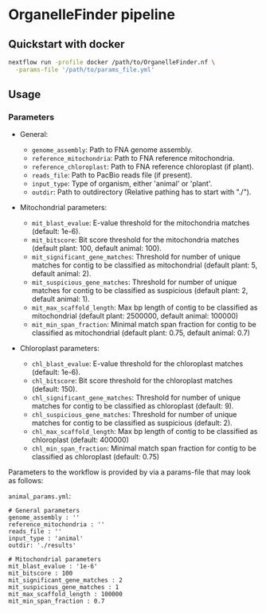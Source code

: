 # OrganelleFinder pipeline

## Quickstart with docker

```bash
nextflow run -profile docker /path/to/OrganelleFinder.nf \
  -params-file '/path/to/params_file.yml'
```

## Usage

### Parameters

- General:
   * `genome_assembly`: Path to FNA genome assembly.
   * `reference_mitochondria`: Path to FNA reference mitochondria.
   * `reference_chloroplast`: Path to FNA reference chloroplast (if plant).
   * `reads_file`: Path to PacBio reads file (if present).
   * `input_type`: Type of organism, either 'animal' or 'plant'.
   * `outdir`: Path to outdirectory (Relative pathing has to start with "./").


- Mitochondrial parameters:
   * `mit_blast_evalue`: E-value threshold for the mitochondria matches (default: 1e-6).
   * `mit_bitscore`: Bit score threshold for the mitochondria matches (default plant: 100, default animal: 100).
   * `mit_significant_gene_matches`: Threshold for number of unique matches for contig to be classified as mitochondrial (default plant: 5, default animal: 2).
   * `mit_suspicious_gene_matches`: Threshold for number of unique matches for contig to be classified as suspicious (default plant: 2, default animal: 1).
   * `mit_max_scaffold_length`: Max bp length of contig to be classified as mitochondrial (default plant: 2500000, default animal: 100000)
   * `mit_min_span_fraction`: Minimal match span fraction for contig to be classified as mitochondrial (default plant: 0.75, default animal: 0.7)

- Chloroplast parameters:
   * `chl_blast_evalue`: E-value threshold for the chloroplast matches (default: 1e-6).
   * `chl_bitscore`: Bit score threshold for the chloroplast matches (default: 150).
   * `chl_significant_gene_matches`: Threshold for number of unique matches for contig to be classified as chloroplast (default: 9).
   * `chl_suspicious_gene_matches`: Threshold for number of unique matches for contig to be classified as suspicious (default: 2).
   * `chl_max_scaffold_length`: Max bp length of contig to be classified as chloroplast (default: 400000)
   * `chl_min_span_fraction`: Minimal match span fraction for contig to be classified as chloroplast (default: 0.75)


Parameters to the workflow is provided by via a params-file that may look as follows:

`animal_params.yml`:
```
# General parameters
genome_assembly : ''
reference_mitochondria : ''
reads_file : ''
input_type : 'animal'
outdir: './results'

# Mitochondrial parameters
mit_blast_evalue : '1e-6'
mit_bitscore : 100
mit_significant_gene_matches : 2
mit_suspicious_gene_matches : 1
mit_max_scaffold_length : 100000
mit_min_span_fraction : 0.7

```

